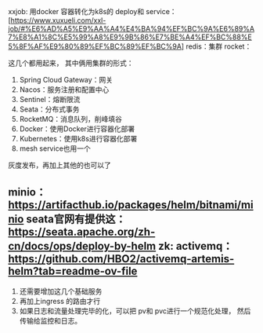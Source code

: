 xxjob: 用docker 容器转化为k8s的 deploy和 service：  [https://www.xuxueli.com/xxl-job/#%E6%AD%A5%E9%AA%A4%E4%BA%94%EF%BC%9A%E6%89%A7%E8%A1%8C%E5%99%A8%E9%9B%86%E7%BE%A4%EF%BC%88%E5%8F%AF%E9%80%89%EF%BC%89%EF%BC%9A]
redis：集群
rocket：

这几个都用起来， 其中俩用集群的形式：
1. Spring Cloud Gateway：网关
2. Nacos：服务注册和配置中心
3. Sentinel：熔断限流
4. Seata：分布式事务
5. RocketMQ：消息队列，削峰填谷
6. Docker：使用Docker进行容器化部署
7. Kubernetes：使用k8s进行容器化部署
8. mesh service也用一个

灰度发布，再加上其他的也可以了


minio： https://artifacthub.io/packages/helm/bitnami/minio
seata官网有提供这： https://seata.apache.org/zh-cn/docs/ops/deploy-by-helm
zk: 
activemq： https://github.com/HBO2/activemq-artemis-helm?tab=readme-ov-file
----

1. 还需要增加这几个基础服务
2. 再加上ingress 的路由才行
3. 如果日志和流量处理完毕的化，可以把 pv和 pvc进行一个规范化处理， 然后传输给监控和日志。
